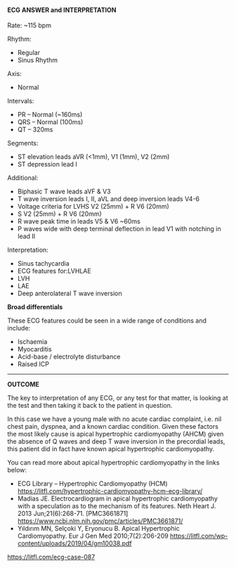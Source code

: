 #### ECG ANSWER and INTERPRETATION

Rate: ~115 bpm 

Rhythm:
* Regular 
* Sinus Rhythm 

Axis:
* Normal 

Intervals:
* PR – Normal (~160ms) 
* QRS – Normal (100ms) 
* QT – 320ms 

Segments:
* ST elevation leads aVR (<1mm), V1 (1mm), V2 (2mm) 
* ST depression lead I 

Additional:
* Biphasic T wave leads aVF & V3 
* T wave inversion leads I, II, aVL and deep inversion leads V4-6 
* Voltage criteria for LVHS V2 (25mm) + R V6 (20mm) 
* S V2 (25mm) + R V6 (20mm) 
* R wave peak time in leads V5 & V6 ~60ms 
* P waves wide with deep terminal deflection in lead V1 with notching in lead II 

Interpretation:
* Sinus tachycardia 
* ECG features for:LVHLAE 
* LVH 
* LAE 
* Deep anterolateral T wave inversion 

**Broad differentials**

These ECG features could be seen in a wide range of conditions and include:
* Ischaemia 
* Myocarditis 
* Acid-base / electrolyte disturbance 
* Raised ICP 

---------------

**OUTCOME**

The key to interpretation of any ECG, or any test for that matter, is looking at the test and then taking it back to the patient in question.

In this case we have a young male with no acute cardiac complaint, i.e. nil chest pain, dyspnea, and a known cardiac condition. Given these factors the most likely cause is apical hypertrophic cardiomyopathy (AHCM) given the absence of Q waves and deep T wave inversion in the precordial leads, this patient did in fact have known apical hypertrophic cardiomyopathy.

You can read more about apical hypertrophic cardiomyopathy in the links below:
* ECG Library – Hypertrophic Cardiomyopathy (HCM) <https://litfl.com/hypertrophic-cardiomyopathy-hcm-ecg-library/>
* Madias JE. Electrocardiogram in apical hypertrophic cardiomyopathy with a speculation as to the mechanism of its features. Neth Heart J. 2013 Jun;21(6):268-71. [PMC3661871] <https://www.ncbi.nlm.nih.gov/pmc/articles/PMC3661871/>
* Yıldırım MN, Selçoki Y, Eryonucu B. Apical Hypertrophic Cardiomyopathy. Eur J Gen Med 2010;7(2):206-209 <https://litfl.com/wp-content/uploads/2019/04/gm10038.pdf>

<https://litfl.com/ecg-case-087>
